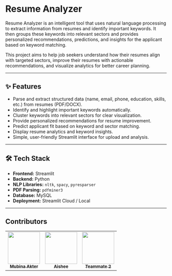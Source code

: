 # Resume Analyzer

Resume Analyzer is an intelligent tool that uses natural language processing to extract information from resumes and identify important keywords. It then groups these keywords into relevant sectors and provides personalized recommendations, predictions, and insights for the applicant based on keyword matching.

This project aims to help job seekers understand how their resumes align with targeted sectors, improve their resumes with actionable recommendations, and visualize analytics for better career planning.

---

## ✨ Features

- Parse and extract structured data (name, email, phone, education, skills, etc.) from resumes (PDF/DOCX).
- Identify and highlight important keywords automatically.
- Cluster keywords into relevant sectors for clear visualization.
- Provide personalized recommendations for resume improvement.
- Predict applicant fit based on keyword and sector matching.
- Display resume analytics and keyword insights.
- Simple, user-friendly Streamlit interface for upload and analysis.

---

## 🛠️ Tech Stack

- **Frontend:** Streamlit
- **Backend:** Python
- **NLP Libraries:** `nltk`, `spacy`, `pyresparser`
- **PDF Parsing:** `pdfminer3`
- **Database:** MySQL
- **Deployment:** Streamlit Cloud / Local

---

## Contributors

<table>
  <tr>
    <td align="center">
      <a href="https://github.com/mubinaakter">
        <img src="https://avatars.githubusercontent.com/u/193683660?v=4" width="100px;" alt=""/>
        <br />
        <sub><b>Mubina Akter</b></sub>
      </a>
    </td>
    <td align="center">
      <a href="https://github.com/AisheeD236">
        <img src="https://avatars.githubusercontent.com/u/193918373?v=4" width="100px;" alt=""/>
        <br />
        <sub><b>Aishee</b></sub>
      </a>
    </td>
    <td align="center">
      <a href="https://github.com/teammate2">
        <img src="https://avatars.githubusercontent.com/teammate2" width="100px;" alt=""/>
        <br />
        <sub><b>Teammate 2</b></sub>
      </a>
    </td>
  </tr>
</table>

